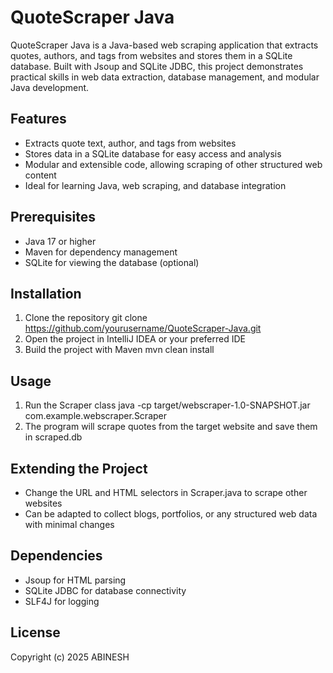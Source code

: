 # QuoteScraper Java

QuoteScraper Java is a Java-based web scraping application that extracts quotes, authors, and tags from websites and stores them in a SQLite database. Built with Jsoup and SQLite JDBC, this project demonstrates practical skills in web data extraction, database management, and modular Java development.

## Features
- Extracts quote text, author, and tags from websites
- Stores data in a SQLite database for easy access and analysis
- Modular and extensible code, allowing scraping of other structured web content
- Ideal for learning Java, web scraping, and database integration

## Prerequisites
- Java 17 or higher
- Maven for dependency management
- SQLite for viewing the database (optional)

## Installation
1. Clone the repository
   git clone https://github.com/yourusername/QuoteScraper-Java.git
2. Open the project in IntelliJ IDEA or your preferred IDE
3. Build the project with Maven
   mvn clean install

## Usage
1. Run the Scraper class
   java -cp target/webscraper-1.0-SNAPSHOT.jar com.example.webscraper.Scraper
2. The program will scrape quotes from the target website and save them in scraped.db

## Extending the Project
- Change the URL and HTML selectors in Scraper.java to scrape other websites
- Can be adapted to collect blogs, portfolios, or any structured web data with minimal changes

## Dependencies
- Jsoup for HTML parsing
- SQLite JDBC for database connectivity
- SLF4J for logging

## License
Copyright (c) 2025 ABINESH

